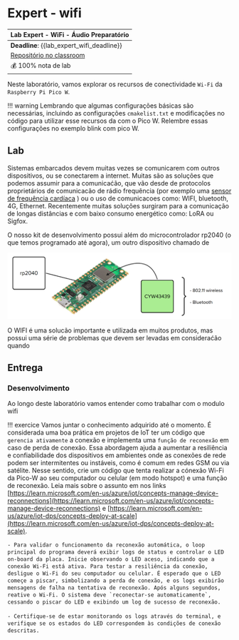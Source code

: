 # Expert - wifi

| Lab Expert - WiFi - Áudio Preparatório                          |
|----------------------------------------------------------------|
| **Deadline**: {{lab_expert_wifi_deadline}}                |
| [Repositório no classroom]({{lab_expert_wifi_classroom}}) |
| 💰 100% nota de lab                                            |

Neste laboratório, vamos explorar os recursos de conectividade `Wi-Fi` da `Raspberry Pi Pico W`. 

!!! warning
    Lembrando que algumas configurações básicas são necessárias, incluindo as configurações `cmakelist.txt` e modificações no código para utilizar esse recursos da  com o Pico W. Relembre essas configurações no exemplo blink com pico W. 

## Lab

Sistemas embarcados devem muitas vezes se comunicarem com outros dispositivos, ou se conectarem a internet. Muitas são as soluções que podemos assumir para a comunicaćão, que vão desde de protocolos proprietários de comunicacão de rádio frequência (por exemplo uma [sensor de frequência cardíaca](https://www.polar.com/br/sensores/sensor-de-frequencia-cardiaca/h9) ) ou o uso de comunicacoes como: WIFI, bluetooth, 4G, Ethernet. Recentemente muitas soluções surgiram para a comunicação de longas distâncias e com baixo consumo energético como: LoRA ou Sigfox.

O nosso kit de desenvolvimento possui além do microcontrolador rp2040 (o que temos programado até agora), um outro dispositivo chamado de 

![](imgs-com/pico-cyw.png)

O WIFI é uma solucão importante e utilizada em muitos produtos, mas possui uma série de problemas que devem ser levadas em consideraćão quando 

## Entrega



### Desenvolvimento

Ao longo deste laboratório vamos entender como trabalhar com o modulo wifi

!!! exercice
    Vamos juntar o conhecimento adquirido até o momento. É considerada uma boa prática em projetos de IoT ter um código que `gerencia ativamente` a conexão e implementa uma `função de reconexão` em caso de perda de conexão. Essa abordagem ajuda a aumentar a resiliência e confiabilidade dos dispositivos em ambientes onde as conexões de rede podem ser intermitentes ou instáveis, como é comum em redes GSM ou via satélite​. Nesse sentido, crie um código que tenta realizar a cónexão Wi-Fi da Pico-W ao seu computador ou celular (em modo hotspot) e uma função de reconexão. Leia mais sobre o assunto em nos links [https://learn.microsoft.com/en-us/azure/iot/concepts-manage-device-reconnections](https://learn.microsoft.com/en-us/azure/iot/concepts-manage-device-reconnections) e [https://learn.microsoft.com/en-us/azure/iot-dps/concepts-deploy-at-scale](https://learn.microsoft.com/en-us/azure/iot-dps/concepts-deploy-at-scale).

    - Para validar o funcionamento da reconexão automática, o loop principal do programa deverá exibir logs de status e controlar o LED on-board da placa. Inicie observando o LED aceso, indicando que a conexão Wi-Fi está ativa. Para testar a resiliência da conexão, desligue o Wi-Fi do seu computador ou celular. É esperado que o LED começe a piscar, simbolizando a perda de conexão, e os logs exibirão mensagens de falha na tentativa de reconexão. Após alguns segundos, reative o Wi-Fi. O sistema deve `reconectar-se automaticamente`, cessando o piscar do LED e exibindo um log de sucesso de reconexão.
    
    - Certifique-se de estar monitorando os logs através do terminal, e verifique se os estados do LED correspondem às condições de conexão descritas.

<!---
#### Enviando dados da Pico-W para um PC/notebook

Vamos fazer a raspiberry pi pico W enviar dados para um notebook.

--->
